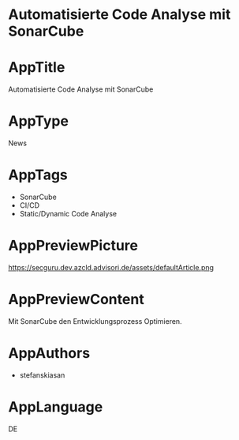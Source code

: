 # Automatisierte Code Analyse mit SonarCube








# AppTitle
Automatisierte Code Analyse mit SonarCube

# AppType
News

# AppTags
 - SonarCube
 - CI/CD
 - Static/Dynamic Code Analyse

# AppPreviewPicture
https://secguru.dev.azcld.advisori.de/assets/defaultArticle.png

# AppPreviewContent
Mit SonarCube den Entwicklungsprozess Optimieren.

# AppAuthors
 - stefanskiasan

# AppLanguage
DE
